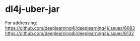 # dl4j-uber-jar
For addressing:
https://github.com/deeplearning4j/deeplearning4j/issues/6083  
https://github.com/deeplearning4j/deeplearning4j/issues/6132
